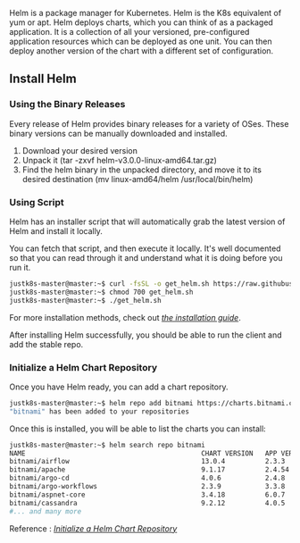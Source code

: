 Helm is a package manager for Kubernetes. Helm is the K8s equivalent of yum or apt. Helm deploys charts, which you can think of as a packaged application. It is a collection of all your versioned, pre-configured application resources which can be deployed as one unit. You can then deploy another version of the chart with a different set of configuration.

## Install Helm

### Using the Binary Releases
Every release of Helm provides binary releases for a variety of OSes. These binary versions can be manually downloaded and installed.

1. Download your desired version
2. Unpack it (tar -zxvf helm-v3.0.0-linux-amd64.tar.gz)
3. Find the helm binary in the unpacked directory, and move it to its desired destination (mv linux-amd64/helm /usr/local/bin/helm)

### Using Script
Helm has an installer script that will automatically grab the latest version of Helm and install it locally.

You can fetch that script, and then execute it locally. It's well documented so that you can read through it and understand what it is doing before you run it.
```bash
justk8s-master@master:~$ curl -fsSL -o get_helm.sh https://raw.githubusercontent.com/helm/helm/main/scripts/get-helm-3
justk8s-master@master:~$ chmod 700 get_helm.sh
justk8s-master@master:~$ ./get_helm.sh
``` 
For more installation methods, check out *[the installation guide](https://helm.sh/docs/intro/install/)*.

After installing Helm successfully, you should be able to run the client and add the stable repo.

### Initialize a Helm Chart Repository
Once you have Helm ready, you can add a chart repository.
```bash
justk8s-master@master:~$ helm repo add bitnami https://charts.bitnami.com/bitnami
"bitnami" has been added to your repositories
```
Once this is installed, you will be able to list the charts you can install:

```bash
justk8s-master@master:~$ helm search repo bitnami
NAME                                            CHART VERSION   APP VERSION     DESCRIPTION
bitnami/airflow                                 13.0.4          2.3.3           Apache Airflow is a tool to express and execute...
bitnami/apache                                  9.1.17          2.4.54          Apache HTTP Server is an open-source HTTP serve...
bitnami/argo-cd                                 4.0.6           2.4.8           Argo CD is a continuous delivery tool for Kuber...
bitnami/argo-workflows                          2.3.9           3.3.8           Argo Workflows is meant to orchestrate Kubernet...
bitnami/aspnet-core                             3.4.18          6.0.7           ASP.NET Core is an open-source framework for we...
bitnami/cassandra                               9.2.12          4.0.5           Apache Cassandra is an open source distributed ...
#... and many more 
```
Reference : *[Initialize a Helm Chart Repository](https://helm.sh/docs/intro/quickstart/#initialize-a-helm-chart-repository)*



